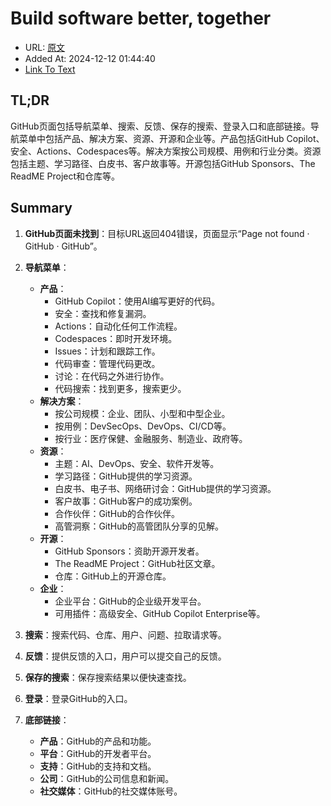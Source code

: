 # Build software better, together
- URL: [原文](https://github.com/yiGmMk/coding-practicing/security/dependabot/11)
- Added At: 2024-12-12 01:44:40
- [Link To Text](_posts/2024-12-12-misuse-of-serverconfig.publickeycallback-may-cause-authorization-bypass-in-golang.org-x-crypto-·-dependabot-alert-#11-·-yigmmk-coding-practicing_raw.md)

## TL;DR
GitHub页面包括导航菜单、搜索、反馈、保存的搜索、登录入口和底部链接。导航菜单中包括产品、解决方案、资源、开源和企业等。产品包括GitHub Copilot、安全、Actions、Codespaces等。解决方案按公司规模、用例和行业分类。资源包括主题、学习路径、白皮书、客户故事等。开源包括GitHub Sponsors、The ReadME Project和仓库等。

## Summary
1. **GitHub页面未找到**：目标URL返回404错误，页面显示“Page not found · GitHub · GitHub”。

2. **导航菜单**：
   - **产品**：
     - GitHub Copilot：使用AI编写更好的代码。
     - 安全：查找和修复漏洞。
     - Actions：自动化任何工作流程。
     - Codespaces：即时开发环境。
     - Issues：计划和跟踪工作。
     - 代码审查：管理代码更改。
     - 讨论：在代码之外进行协作。
     - 代码搜索：找到更多，搜索更少。
   - **解决方案**：
     - 按公司规模：企业、团队、小型和中型企业。
     - 按用例：DevSecOps、DevOps、CI/CD等。
     - 按行业：医疗保健、金融服务、制造业、政府等。
   - **资源**：
     - 主题：AI、DevOps、安全、软件开发等。
     - 学习路径：GitHub提供的学习资源。
     - 白皮书、电子书、网络研讨会：GitHub提供的学习资源。
     - 客户故事：GitHub客户的成功案例。
     - 合作伙伴：GitHub的合作伙伴。
     - 高管洞察：GitHub的高管团队分享的见解。
   - **开源**：
     - GitHub Sponsors：资助开源开发者。
     - The ReadME Project：GitHub社区文章。
     - 仓库：GitHub上的开源仓库。
   - **企业**：
     - 企业平台：GitHub的企业级开发平台。
     - 可用插件：高级安全、GitHub Copilot Enterprise等。

3. **搜索**：搜索代码、仓库、用户、问题、拉取请求等。

4. **反馈**：提供反馈的入口，用户可以提交自己的反馈。

5. **保存的搜索**：保存搜索结果以便快速查找。

6. **登录**：登录GitHub的入口。

7. **底部链接**：
   - **产品**：GitHub的产品和功能。
   - **平台**：GitHub的开发者平台。
   - **支持**：GitHub的支持和文档。
   - **公司**：GitHub的公司信息和新闻。
   - **社交媒体**：GitHub的社交媒体账号。
